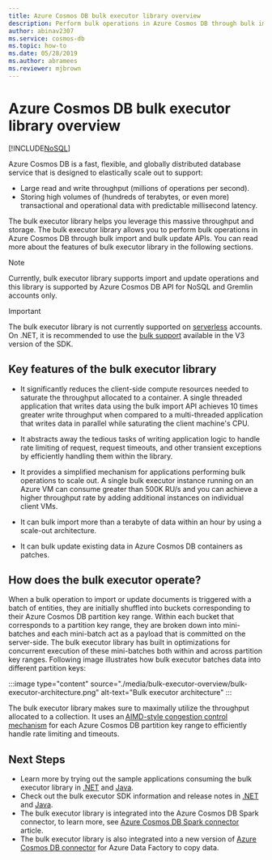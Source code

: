 ```yaml
---
title: Azure Cosmos DB bulk executor library overview
description: Perform bulk operations in Azure Cosmos DB through bulk import and bulk update APIs offered by the bulk executor library.
author: abinav2307
ms.service: cosmos-db
ms.topic: how-to
ms.date: 05/28/2019
ms.author: abramees
ms.reviewer: mjbrown
---
```


# Azure Cosmos DB bulk executor library overview
[!INCLUDE[NoSQL](includes/appliesto-nosql.md)]
 
Azure Cosmos DB is a fast, flexible, and globally distributed database service that is designed to elastically scale out to support: 

* Large read and write throughput (millions of operations per second).  
* Storing high volumes of (hundreds of terabytes, or even more) transactional and operational data with predictable millisecond latency.  

The bulk executor library helps you leverage this massive throughput and storage. The bulk executor library allows you to perform bulk operations in Azure Cosmos DB through bulk import and bulk update APIs. You can read more about the features of bulk executor library in the following sections. 

> [!NOTE] 
> Currently, bulk executor library supports import and update operations and this library is supported by Azure Cosmos DB API for NoSQL and Gremlin accounts only.

> [!IMPORTANT]
> The bulk executor library is not currently supported on [serverless](serverless.md) accounts. On .NET, it is recommended to use the [bulk support](https://devblogs.microsoft.com/cosmosdb/introducing-bulk-support-in-the-net-sdk/) available in the V3 version of the SDK.
 
## Key features of the bulk executor library  
 
* It significantly reduces the client-side compute resources needed to saturate the throughput allocated to a container. A single threaded application that writes data using the bulk import API achieves 10 times greater write throughput when compared to a multi-threaded application that writes data in parallel while saturating the client machine's CPU.  

* It abstracts away the tedious tasks of writing application logic to handle rate limiting of request, request timeouts, and other transient exceptions by efficiently handling them within the library.  

* It provides a simplified mechanism for applications performing bulk operations to scale out. A single bulk executor instance running on an Azure VM can consume greater than 500K RU/s and you can achieve a higher throughput rate by adding additional instances on individual client VMs.  
 
* It can bulk import more than a terabyte of data within an hour by using a scale-out architecture.  

* It can bulk update existing data in Azure Cosmos DB containers as patches. 
 
## How does the bulk executor operate? 

When a bulk operation to import or update documents is triggered with a batch of entities, they are initially shuffled into buckets corresponding to their Azure Cosmos DB partition key range. Within each bucket that corresponds to a partition key range, they are broken down into mini-batches and each mini-batch act as a payload that is committed on the server-side. The bulk executor library has built in optimizations for concurrent execution of these mini-batches both within and across partition key ranges. Following image illustrates how bulk executor batches data into different partition keys:  

:::image type="content" source="./media/bulk-executor-overview/bulk-executor-architecture.png" alt-text="Bulk executor architecture" :::

The bulk executor library makes sure to maximally utilize the throughput allocated to a collection. It uses an [AIMD-style congestion control mechanism](https://tools.ietf.org/html/rfc5681) for each Azure Cosmos DB partition key range to efficiently handle rate limiting and timeouts. 

## Next Steps 
  
* Learn more by trying out the sample applications consuming the bulk executor library in [.NET](bulk-executor-dot-net.md) and [Java](bulk-executor-java.md).  
* Check out the bulk executor SDK information and release notes in [.NET](sql-api-sdk-bulk-executor-dot-net.md) and [Java](sql/sql-api-sdk-bulk-executor-java.md).
* The bulk executor library is integrated into the Azure Cosmos DB Spark connector, to learn more, see [Azure Cosmos DB Spark connector](./nosql/quickstart-spark.md) article.  
* The bulk executor library is also integrated into a new version of [Azure Cosmos DB connector](../data-factory/connector-azure-cosmos-db.md) for Azure Data Factory to copy data.